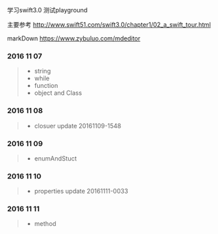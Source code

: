 
学习swift3.0 测试playground

主要参考
http://www.swift51.com/swift3.0/chapter1/02_a_swift_tour.html

markDown
https://www.zybuluo.com/mdeditor

### 2016 11 07
>* string
>* while
>* function
>* object and Class

### 2016 11 08

>* closuer update 20161109-1548

### 2016 11 09

>* enumAndStuct 

### 2016 11 10 

>* properties update 20161111-0033

### 2016 11 11

>* method 





